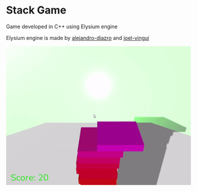 # Stack Game

Game developed in C++ using Elysium engine

Elysium engine is made by [alejandro-diazro](https://github.com/alejandro-diazro) and [joel-vingui](https://github.com/Jovingi)


![Gameplay](assets/gameplay.gif)

